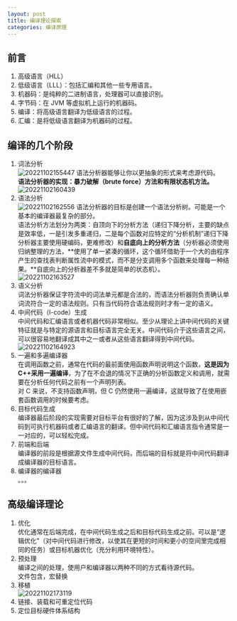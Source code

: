 ```yaml
---
layout: post
title: 编译理论探索
categories: 编译原理
---
```


## 前言

1. 高级语言（HLL）
2. 低级语言（LLL）：包括汇编和其他一些专用语言。
3. 机器码：是纯粹的二进制语言，处理器可以直接识别。
4. 字节码：在 JVM 等虚拟机上运行的机器码。
5. 编译：将高级语言翻译为低级语言的过程。
6. 汇编：是将低级语言翻译为机器码的过程。

## 编译的几个阶段

1. 词法分析  
   ![20221102155447](https://cdn.jsdelivr.net/gh/kexve/img@main/image_blog20221102155447.png)
   语法分析器能够让你以更抽象的形式来考虑源代码。  
   **语法分析器的实现：暴力破解（brute force）方法和有限状态机方法。**  
   ![20221102160439](https://cdn.jsdelivr.net/gh/kexve/img@main/image_blog20221102160439.png)
2. 语法分析  
   ![20221102162556](https://cdn.jsdelivr.net/gh/kexve/img@main/image_blog20221102162556.png)
   语法分析器的目标是创建一个语法分析树。可能是一个基本的编译器最复杂的部分。  
   语法分析方法划分为两类：自顶向下的分析方法（递归下降分析，主要的缺点是效率低，一是引发多重递归，二是每个函数对应特定的“分析机制”递归下降分析器主要使用硬编码，更难修改）和**自底向上的分析方法**（分析器必须使用归纳整理的方法，**使用了单一紧凑的循环，这个循环借助于一个大的由程序产生的查找表判断属性流中的模式，而不是分支调用多个函数来处理每一种结果。**自底向上的分析器差不多就是简单的状态机）。  
   ![20221102163527](https://cdn.jsdelivr.net/gh/kexve/img@main/image_blog20221102163527.png)
3. 语义分析  
   词法分析器保证字符流中的词法单元都是合法的，而语法分析器则负责确认单词流符合一定的语法规则。只有当代码符合语法规则时才有一定的语义。
4. 中间代码（I-code）生成  
   中间代码和汇编语言或者机器代码非常相似。至少从理论上讲中间代码的关键特征就是与特定的源语言和目标语言完全无关。中间代码介于这些语言之间，可以很容易地翻译成其中之一或者从这些语言翻译得到中间代码。  
   ![20221102164923](https://cdn.jsdelivr.net/gh/kexve/img@main/image_blog20221102164923.png)
5. 一遍和多遍编译器  
   在调用函数之前，通常在代码的最前面使用函数声明说明这个函数，**这是因为 C++采用一遍编译**，为了在不会退的情况下正确的分析函数定义和调用，就需要在分析任何代码之前有一个声明列表。  
   对 C 来说，不支持函数声明，但 C 仍然使用一遍编译，这就导致了在使用嵌套函数调用的时候要考虑。
6. 目标代码生成  
   编译器最后阶段的实现需要对目标平台有很好的了解，因为这涉及到从中间代码到可执行机器码或者汇编语言的翻译。但中间代码和汇编语言指令通常是一一对应的，可以轻松完成。
7. 前端和后端  
   编译器的前段是根据源文件生成中间代码，而后端的目标就是将中间代码翻译成编译器的目标语言。
8. 编译器的编译器  
   。。。

## 高级编译理论

1. 优化  
   优化通常在后端完成，在中间代码生成之后和目标代码生成之前。可以是“逻辑优化”（对中间代码进行修改，以使其在更短的时间和更小的空间里完成相同的任务）或目标机器优化（充分利用环境特性）。
2. 预处理  
   编译之间的处理，使用户和编译器以两种不同的方式看待源代码。  
   文件包含，宏替换
3. 移植  
   ![20221102173119](https://cdn.jsdelivr.net/gh/kexve/img@main/image_blog20221102173119.png)
4. 链接、装载和可重定位代码
5. 定位目标硬件体系结构
